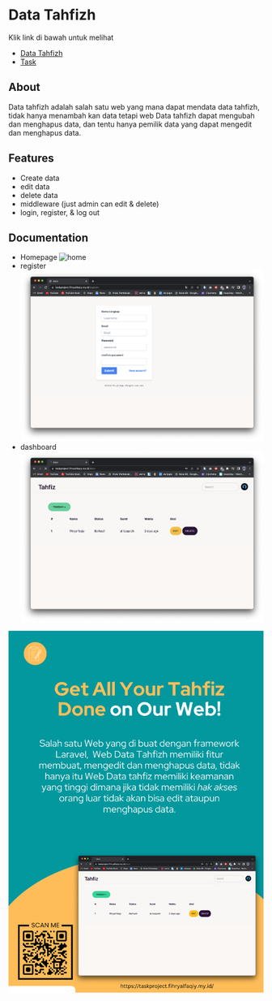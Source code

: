 
# Data Tahfizh
Klik link di bawah untuk melihat

- [Data Tahfizh](https://taskproject.fihryalfaqiy.my.id/)
- [Task](https://taskproject.fihryalfaqiy.my.id/)



## About
Data tahfizh adalah salah satu web yang mana dapat mendata data tahfizh, tidak hanya menambah kan data tetapi web Data tahfizh dapat mengubah dan menghapus data, dan tentu hanya pemilik data yang dapat mengedit dan menghapus data.


## Features

- Create data
- edit data
- delete data
- middleware (just admin can edit & delete)
- login, register, & log out


## Documentation
- Homepage
![home](../shared-host-project/images/home-f.png)
- register
![register](../shared-host-project/images/register-f.png)
- dashboard
![dashboard](../shared-host-project/images/dashboard-f.png)

![poster](../shared-host-project/poster/fihryal.png)



